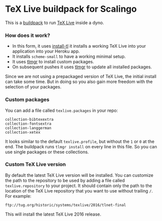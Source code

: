 # TeX Live buildpack for Scalingo

This is a [buildpack][buildpacks] to run [TeX Live][tl] inside a dyno.

### How does it work?

- In this form, it uses [install-tl][install-tl] it installs a working TeX Live
  into your application into your Heroku app.
- It installs `scheme-small` to have a working minimal setup.
- It uses [tlmgr][tlmgr] to install custom packages.
- On subsequent pushes it uses [tlmgr][tlmgr] to update all installed packages.

Since we are not using a prepackaged version of TeX Live, the initial install
can take some time. But in doing so you also gain more freedom with the
selection of your packages.

### Custom packages

You can add a file called `texlive.packages` in your repo:

```text
collection-bibtexextra
collection-fontsextra
collection-langgerman
collection-xetex
```

It looks similar to the default `texlive.profile`, but without the `1` or `0`
at the end. The buildpack runs `tlmgr install` on every line in this file. So
you can use single packages or these collections.

### Custom TeX Live version

By default the latest TeX Live version will be installed. You can customize the
path to the repository to be used by adding a file called `texlive.repository`
to your project. It should contain only the path to the location of the TeX Live
repository that you want to use without trailing `/`. For example:

```text
ftp://tug.org/historic/systems/texlive/2016/tlnet-final
```

This will install the latest TeX Live 2016 release.


[tl]: https://www.tug.org/texlive/
[buildpacks]: https://doc.scalingo.com/platform/deployment/buildpacks/intro
[install-tl]: http://www.tug.org/texlive/doc/install-tl.html
[tlmgr]: http://www.tug.org/texlive/tlmgr.html
